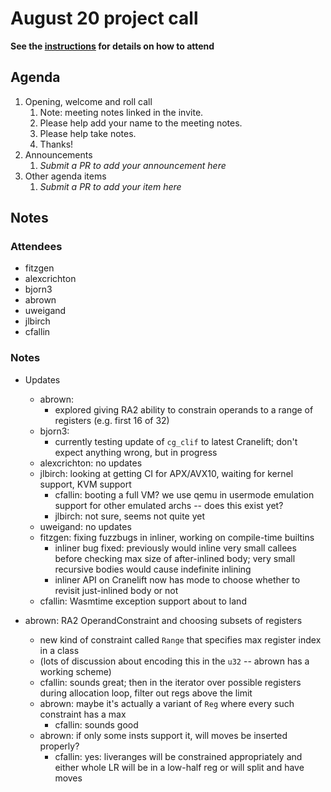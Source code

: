 # August 20 project call

**See the [instructions](../README.md) for details on how to attend**

## Agenda
1. Opening, welcome and roll call
    1. Note: meeting notes linked in the invite.
    1. Please help add your name to the meeting notes.
    1. Please help take notes.
    1. Thanks!
1. Announcements
    1. _Submit a PR to add your announcement here_
1. Other agenda items
    1. _Submit a PR to add your item here_

## Notes

### Attendees

- fitzgen
- alexcrichton
- bjorn3
- abrown
- uweigand
- jlbirch
- cfallin

### Notes

- Updates
  - abrown:
    - explored giving RA2 ability to constrain operands to a range of
      registers (e.g. first 16 of 32)
  - bjorn3:
    - currently testing update of `cg_clif` to latest Cranelift; don't
      expect anything wrong, but in progress
  - alexcrichton: no updates
  - jlbirch: looking at getting CI for APX/AVX10, waiting for kernel
    support, KVM support
    - cfallin: booting a full VM? we use qemu in usermode emulation
      support for other emulated archs -- does this exist yet?
    - jlbirch: not sure, seems not quite yet
  - uweigand: no updates
  - fitzgen: fixing fuzzbugs in inliner, working on compile-time builtins
    - inliner bug fixed: previously would inline very small callees
      before checking max size of after-inlined body; very small
      recursive bodies would cause indefinite inlining
    - inliner API on Cranelift now has mode to choose whether to
      revisit just-inlined body or not
  - cfallin: Wasmtime exception support about to land
  
- abrown: RA2 OperandConstraint and choosing subsets of registers
  - new kind of constraint called `Range` that specifies max register
    index in a class
  - (lots of discussion about encoding this in the `u32` -- abrown has
    a working scheme)
  - cfallin: sounds great; then in the iterator over possible
    registers during allocation loop, filter out regs above the limit
  - abrown: maybe it's actually a variant of `Reg` where every such
    constraint has a max
    - cfallin: sounds good
  - abrown: if only some insts support it, will moves be inserted
    properly?
    - cfallin: yes: liveranges will be constrained appropriately and
      either whole LR will be in a low-half reg or will split and have
      moves
